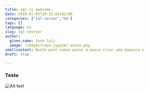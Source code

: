 ```yaml
---
title: sql is awesome.
date: 2018-01-01T10:15:01+02:00
categories: ["sql-server","bd"]
tags: []
language: en
slug: sql-sesrver
author:
  given_name: José luiz
  image: /images/capa-jupyter-azure.png
smallcontent: Neste post vamos passo a passo criar uma máquina v 
draft: true

---
```


### Teste

![Alt text](/capa-jupyter-azure.png "Photo by Ales Krivec on Unsplash")

